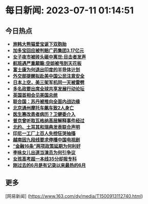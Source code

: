 
# 每日新闻: 2023-07-11 01:14:51
## 今日热点

- **[旅韩大熊猫爱宝诞下双胞胎](https://www.163.com/search?keyword=%E6%97%85%E9%9F%A9%E5%A4%A7%E7%86%8A%E7%8C%AB%E7%88%B1%E5%AE%9D%E8%AF%9E%E4%B8%8B%E5%8F%8C%E8%83%9E%E8%83%8E)**
- **[加多宝回应被判赔广药集团3.17亿元](https://www.163.com/search?keyword=%E5%8A%A0%E5%A4%9A%E5%AE%9D%E5%9B%9E%E5%BA%94%E8%A2%AB%E5%88%A4%E8%B5%94%E5%B9%BF%E8%8D%AF%E9%9B%86%E5%9B%A23.17%E4%BA%BF%E5%85%83)**
- **[女子夜市被砖头砸中离世:目击者发声](https://www.163.com/search?keyword=%E5%A5%B3%E5%AD%90%E5%A4%9C%E5%B8%82%E8%A2%AB%E7%A0%96%E5%A4%B4%E7%A0%B8%E4%B8%AD%E7%A6%BB%E4%B8%96+%E7%9B%AE%E5%87%BB%E8%80%85%E5%8F%91%E5%A3%B0)**
- **[航班遇严重颠簸:空姐被甩到天花板](https://www.163.com/search?keyword=%E8%88%AA%E7%8F%AD%E9%81%87%E4%B8%A5%E9%87%8D%E9%A2%A0%E7%B0%B8+%E7%A9%BA%E5%A7%90%E8%A2%AB%E7%94%A9%E5%88%B0%E5%A4%A9%E8%8A%B1%E6%9D%BF)**
- **[富士康为何退出印度的半导体计划](https://www.163.com/search?keyword=%E5%AF%8C%E5%A3%AB%E5%BA%B7%E4%B8%BA%E4%BD%95%E9%80%80%E5%87%BA%E5%8D%B0%E5%BA%A6%E7%9A%84%E5%8D%8A%E5%AF%BC%E4%BD%93%E8%AE%A1%E5%88%92)**
- **[外交部提醒拟赴美中国公民注意安全](https://www.163.com/search?keyword=%E5%A4%96%E4%BA%A4%E9%83%A8%E6%8F%90%E9%86%92%E6%8B%9F%E8%B5%B4%E7%BE%8E%E4%B8%AD%E5%9B%BD%E5%85%AC%E6%B0%91%E6%B3%A8%E6%84%8F%E5%AE%89%E5%85%A8)**
- **[日本上空，美三架军机同一天被雷劈](https://www.163.com/search?keyword=%E6%97%A5%E6%9C%AC%E4%B8%8A%E7%A9%BA%EF%BC%8C%E7%BE%8E%E4%B8%89%E6%9E%B6%E5%86%9B%E6%9C%BA%E5%90%8C%E4%B8%80%E5%A4%A9%E8%A2%AB%E9%9B%B7%E5%8A%88)**
- **[多名政要出席全球共享发展行动论坛](https://www.163.com/search?keyword=%E5%A4%9A%E5%90%8D%E6%94%BF%E8%A6%81%E5%87%BA%E5%B8%AD%E5%85%A8%E7%90%83%E5%85%B1%E4%BA%AB%E5%8F%91%E5%B1%95%E8%A1%8C%E5%8A%A8%E8%AE%BA%E5%9D%9B)**
- **[英国首相会见美国总统](https://www.163.com/search?keyword=%E8%8B%B1%E5%9B%BD%E9%A6%96%E7%9B%B8%E4%BC%9A%E8%A7%81%E7%BE%8E%E5%9B%BD%E6%80%BB%E7%BB%9F)**
- **[联合国：苏丹被推向全面内战边缘](https://www.163.com/search?keyword=%E8%81%94%E5%90%88%E5%9B%BD%EF%BC%9A%E8%8B%8F%E4%B8%B9%E8%A2%AB%E6%8E%A8%E5%90%91%E5%85%A8%E9%9D%A2%E5%86%85%E6%88%98%E8%BE%B9%E7%BC%98)**
- **[北京通州摩托车飙车致2人身亡](https://www.163.com/search?keyword=%E5%8C%97%E4%BA%AC%E9%80%9A%E5%B7%9E%E6%91%A9%E6%89%98%E8%BD%A6%E9%A3%99%E8%BD%A6%E8%87%B42%E4%BA%BA%E8%BA%AB%E4%BA%A1)**
- **[医生篡改患者病历？卫健委介入](https://www.163.com/search?keyword=%E5%8C%BB%E7%94%9F%E7%AF%A1%E6%94%B9%E6%82%A3%E8%80%85%E7%97%85%E5%8E%86%EF%BC%9F%E5%8D%AB%E5%81%A5%E5%A7%94%E4%BB%8B%E5%85%A5)**
- **[普京曾听取瓦格纳高层解释事件经过](https://www.163.com/search?keyword=%E6%99%AE%E4%BA%AC%E6%9B%BE%E5%90%AC%E5%8F%96%E7%93%A6%E6%A0%BC%E7%BA%B3%E9%AB%98%E5%B1%82%E8%A7%A3%E9%87%8A%E4%BA%8B%E4%BB%B6%E7%BB%8F%E8%BF%87)**
- **[北约、土耳其和瑞典发表联合声明](https://www.163.com/search?keyword=%E5%8C%97%E7%BA%A6%E3%80%81%E5%9C%9F%E8%80%B3%E5%85%B6%E5%92%8C%E7%91%9E%E5%85%B8%E5%8F%91%E8%A1%A8%E8%81%94%E5%90%88%E5%A3%B0%E6%98%8E)**
- **[印尼一工厂上百人失控狂哭抽搐](https://www.163.com/search?keyword=%E5%8D%B0%E5%B0%BC%E4%B8%80%E5%B7%A5%E5%8E%82%E4%B8%8A%E7%99%BE%E4%BA%BA%E5%A4%B1%E6%8E%A7%E7%8B%82%E5%93%AD%E6%8A%BD%E6%90%90)**
- **[越南因九段线要求停播中国电视剧](https://www.163.com/search?keyword=%E8%B6%8A%E5%8D%97%E5%9B%A0%E4%B9%9D%E6%AE%B5%E7%BA%BF%E8%A6%81%E6%B1%82%E5%81%9C%E6%92%AD%E4%B8%AD%E5%9B%BD%E7%94%B5%E8%A7%86%E5%89%A7)**
- **[“金融16条”两项政策延期为何利好](https://www.163.com/search?keyword=%E2%80%9C%E9%87%91%E8%9E%8D16%E6%9D%A1%E2%80%9D%E4%B8%A4%E9%A1%B9%E6%94%BF%E7%AD%96%E5%BB%B6%E6%9C%9F%E4%B8%BA%E4%BD%95%E5%88%A9%E5%A5%BD)**
- **[李咏女儿出道当演员为何引争议](https://www.163.com/search?keyword=%E6%9D%8E%E5%92%8F%E5%A5%B3%E5%84%BF%E5%87%BA%E9%81%93%E5%BD%93%E6%BC%94%E5%91%98%E4%B8%BA%E4%BD%95%E5%BC%95%E4%BA%89%E8%AE%AE)**
- **[女孩高考超一本线35分却报专科](https://www.163.com/search?keyword=%E5%A5%B3%E5%AD%A9%E9%AB%98%E8%80%83%E8%B6%85%E4%B8%80%E6%9C%AC%E7%BA%BF35%E5%88%86%E5%8D%B4%E6%8A%A5%E4%B8%93%E7%A7%91)**
- **[刚过去的6月是有记录以来最热的6月](https://www.163.com/search?keyword=%E5%88%9A%E8%BF%87%E5%8E%BB%E7%9A%846%E6%9C%88%E6%98%AF%E6%9C%89%E8%AE%B0%E5%BD%95%E4%BB%A5%E6%9D%A5%E6%9C%80%E7%83%AD%E7%9A%846%E6%9C%88)**

## 更多
[网易新闻] (https://www.163.com/dy/media/T1500913112740.html)
